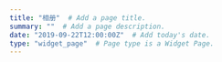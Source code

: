 ```yaml
---
title: "相册"  # Add a page title.
summary: ""  # Add a page description.
date: "2019-09-22T12:00:00Z"  # Add today's date.
type: "widget_page"  # Page type is a Widget Page.
---
```

